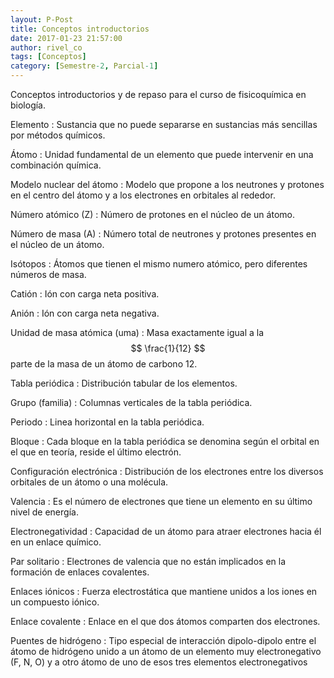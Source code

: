 ```yaml
---
layout: P-Post
title: Conceptos introductorios
date: 2017-01-23 21:57:00
author: rivel_co
tags: [Conceptos]
category: [Semestre-2, Parcial-1]
---
```


Conceptos introductorios y de repaso para el curso de fisicoquímica en biología.

Elemento
 : Sustancia que no puede separarse en sustancias más sencillas por métodos químicos.

Átomo
 : Unidad fundamental de un elemento que puede intervenir en una combinación química.

Modelo nuclear del átomo
 : Modelo que propone a los neutrones y protones en el centro del átomo y a los electrones en orbitales al rededor.

Número atómico (Z)
 : Número de protones en el núcleo de un átomo.

Número de masa (A)
 : Número total de neutrones y protones presentes en el núcleo de un átomo.

Isótopos
 : Átomos que tienen el mismo numero atómico, pero diferentes números de masa.

Catión
 : Ión con carga neta positiva.

Anión
 : Ión con carga neta negativa.

Unidad de masa atómica (uma)
 : Masa exactamente igual a la $$ \frac{1}{12} $$ parte de la masa de un átomo de carbono 12.

Tabla periódica
 : Distribución tabular de los elementos.

Grupo (familia)
 : Columnas verticales de la tabla periódica.

Periodo
 : Linea horizontal en la tabla periódica.

Bloque
 : Cada bloque en la tabla periódica se denomina según el orbital en el que en teoría, reside el último electrón.

Configuración electrónica
 : Distribución de los electrones entre los diversos orbitales de un átomo o una molécula.

Valencia
 : Es el número de electrones que tiene un elemento en su último nivel de energía.

Electronegatividad
 : Capacidad de un átomo para atraer electrones hacia él en un enlace químico.

Par solitario
 : Electrones de valencia que no están implicados en la formación de enlaces covalentes.

Enlaces iónicos
 : Fuerza electrostática que mantiene unidos a los iones en un compuesto iónico.

Enlace covalente
 : Enlace en el que dos átomos comparten dos electrones.

Puentes de hidrógeno
 : Tipo especial de interacción dipolo-dipolo entre el átomo de hidrógeno unido a un átomo de un elemento muy electronegativo (F, N, O) y a otro átomo de uno de esos tres elementos electronegativos

